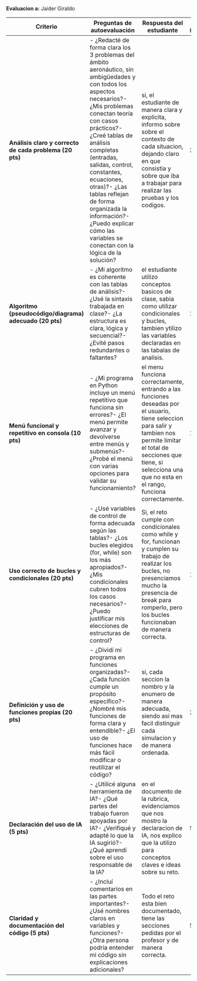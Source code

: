 **Evaluacion a:** Jaider Giraldo


| **Criterio** | **Preguntas de autoevaluación** | **Respuesta del estudiante** | **Puntos (Estudiante)** | **Puntos (Docente)** |
| --- | --- | --- | --- | --- |
| **Análisis claro y correcto de cada problema (20 pts)** | - ¿Redacté de forma clara los 3 problemas del ámbito aeronáutico, sin ambigüedades y con todos los aspectos necesarios?- ¿Mis problemas conectan teoría con casos prácticos?- ¿Creé tablas de análisis completas (entradas, salidas, control, constantes, ecuaciones, otras)?- ¿Las tablas reflejan de forma organizada la información?- ¿Puedo explicar cómo las variables se conectan con la lógica de la solución? | si, el estudiante de manera clara y explicita, informo sobre sobre el contexto de cada situacion, dejando claro en que consistia y sobre que iba a trabajar para realizar las pruebas y los codigos.| 20/20 | /20 |
| **Algoritmo (pseudocódigo/diagrama) adecuado (20 pts)** | - ¿Mi algoritmo es coherente con las tablas de análisis?- ¿Usé la sintaxis trabajada en clase?- ¿La estructura es clara, lógica y secuencial?- ¿Evité pasos redundantes o faltantes? | el estudiante utilizo conceptos basicos de clase, sabia como utilizar condicionales y bucles, tambien ytilizo las variables declaradas en las tabalas de analisis. | 18/20 | /20 |
| **Menú funcional y repetitivo en consola (10 pts)** | - ¿Mi programa en Python incluye un menú repetitivo que funciona sin errores?- ¿El menú permite avanzar y devolverse entre menús y submenús?- ¿Probé el menú con varias opciones para validar su funcionamiento? | el menu funciona correctamente, entrando a las funciones deseadas por el usuario, tiene seleccion para salir y tambien nos permite limitar el total de secciones que tiene, si selecciona una que no esta en el rango, funciona correctamente. | 10/10 | /10 |
| **Uso correcto de bucles y condicionales (20 pts)** | - ¿Usé variables de control de forma adecuada según las tablas?- ¿Los bucles elegidos (for, while) son los más apropiados?- ¿Mis condicionales cubren todos los casos necesarios?- ¿Puedo justificar mis elecciones de estructuras de control? | Si, el reto cumple con condicionales como while y for, funcionan y cumplen su trabajo de realizar los bucles, no presenciamos mucho la presencia de break para romperlo, pero los bucles funcionaban de manera correcta. | 17/20 | /20 |
| **Definición y uso de funciones propias (20 pts)** | - ¿Dividí mi programa en funciones organizadas?- ¿Cada función cumple un propósito específico?- ¿Nombré mis funciones de forma clara y entendible?- ¿El uso de funciones hace más fácil modificar o reutilizar el código? | si, cada seccion la nombro y la enumero de manera adecuada, siendo asi mas facil distinguir cada simulacion y de manera ordenada. | 20/20 | /20 |
| **Declaración del uso de IA (5 pts)** | - ¿Utilicé alguna herramienta de IA?- ¿Qué partes del trabajo fueron apoyadas por IA?- ¿Verifiqué y adapté lo que la IA sugirió?- ¿Qué aprendí sobre el uso responsable de la IA? | en el documento de la rubrica, evidenciamos que nos mostro la declaracion de IA, nos explico que la utilizo para conceptos claves e ideas sobre su reto. | 5/5 | /5 |
| **Claridad y documentación del código (5 pts)** | - ¿Incluí comentarios en las partes importantes?- ¿Usé nombres claros en variables y funciones?- ¿Otra persona podría entender mi código sin explicaciones adicionales? | Todo el reto esta bien documentado, tiene las secciones pedidas por el profesor y de manera correcta. | 5/5 | /5 |